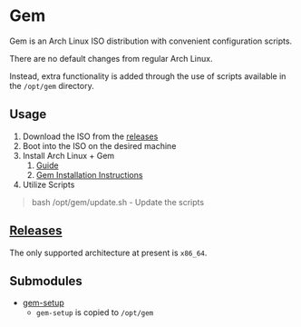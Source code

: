 # Gem
Gem is an Arch Linux ISO distribution with convenient configuration scripts.

There are no default changes from regular Arch Linux.

Instead, extra functionality is added through the use of scripts available in the `/opt/gem` directory.

## Usage

1. Download the ISO from the [releases](https://github.com/GeodeGames/gem/releases)
2. Boot into the ISO on the desired machine
3. Install Arch Linux + Gem
    1. [Guide](Setup.md)
    2. [Gem Installation Instructions](Setup.md#gem)
4. Utilize Scripts
> bash /opt/gem/update.sh
    - Update the scripts

## [Releases](https://github.com/GeodeGames/gem/releases)
The only supported architecture at present is `x86_64`.

## Submodules
- [gem-setup](https://github.com/GeodeGames/gem-setup)
    - `gem-setup` is copied to `/opt/gem`